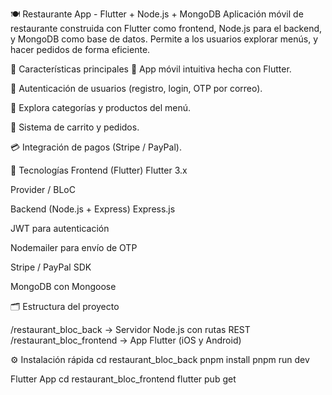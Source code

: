 🍽️ Restaurante App - Flutter + Node.js + MongoDB
Aplicación móvil de restaurante construida con Flutter como frontend, Node.js para el backend, y MongoDB como base de datos. Permite a los usuarios explorar menús, y hacer pedidos de forma eficiente.

🚀 Características principales
📱 App móvil intuitiva hecha con Flutter.

🔐 Autenticación de usuarios (registro, login, OTP por correo).

🍔 Explora categorías y productos del menú.

🛒 Sistema de carrito y pedidos.

💳 Integración de pagos (Stripe / PayPal).

🧱 Tecnologías
Frontend (Flutter)
Flutter 3.x

Provider / BLoC

Backend (Node.js + Express)
Express.js

JWT para autenticación

Nodemailer para envío de OTP

Stripe / PayPal SDK

MongoDB con Mongoose

🗂️ Estructura del proyecto

/restaurant_bloc_back         -> Servidor Node.js con rutas REST
/restaurant_bloc_frontend      -> App Flutter (iOS y Android)

⚙️ Instalación rápida
cd restaurant_bloc_back
pnpm install
pnpm run dev

Flutter App
cd restaurant_bloc_frontend
flutter pub get
